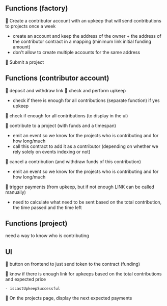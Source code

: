 ## Functions (factory)

🎯 Create a contributor account with an upkeep that will send contributions to projects once a week

- create an account and keep the address of the owner + the address of the contributor contract in a mapping (minimum link initial funding amount)
- don't allow to create multiple accounts for the same address

🎯 Submit a project

## Functions (contributor account)

🎯 deposit and withdraw link
🎯 check and perform upkeep

- check if there is enough for all contributions (separate function) if yes upkeep

🎯 check if enough for all contributions (to display in the ui)

🎯 contribute to a project (with funds and a timespan)

- emit an event so we know for the projects who is contributing and for how long/much
- call this contract to add it as a contributor (depending on whether we rely solely on events indexing or not)

🎯 cancel a contribution (and withdraw funds of this contribution)

- emit an event so we know for the projects who is contributing and for how long/much

🎯 trigger payments (from upkeep, but if not enough LINK can be called manually)

- need to calculate what need to be sent based on the total contribution, the time passed and the time left

## Functions (project)

need a way to know who is contributing

## UI

🎯 button on frontend to just send token to the contract (funding)

🎯 know if there is enough link for upkeeps based on the total contributions and expected price

    - isLastUpkeepSuccessful

🎯 On the projects page, display the next expected payments
